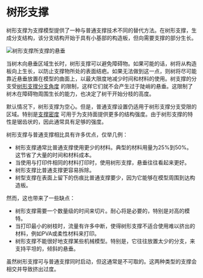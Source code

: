 树形支撑
====
树形支撑为支撑模型提供了一种与普通支撑技术不同的替代方法。在树形支撑，生成分支结构，该分支结构开始于具有小基部的构造板，但向需要支撑的部分生长。

<!--screenshot {
"image_path": "support_structure_tree.png",
"models": [{"script": "duct.scad"}],
"camera_position": [56, 127, 60],
"settings": {
"support_enable": true,
"support_structure": "tree",
"support_tree_collision_resolution": 0.05
},
"colours": 32
}-->
![树形支撑所支撑的悬垂](../images/support_structure_tree.png)

当树木向悬垂区域生长时，树形支撑可以避免障碍物。如果可能的话，树将从构造板向上生长，以防止支撑物所处的表面结疤。如果无法做到这一点，则树将尽可能靠近悬垂放置在模型的曲面上，以最大限度地减少时间和材料的使用。树支撑的分支受[树形支撑分支角度](../support/support_tree_angle.md) 的限制，这样它们就不会产生过于陡峭的悬垂。这限制了树木在障碍物周围生长的能力，也决定了树干开始分枝的高度。

默认情况下，树形支撑为空心。但是，普通支撑设置仍适用于树形支撑分支受限的区域。特别是[支撑密度](../support/support_infill_rate.md) 可用于为支持面提供更多的结构强度。由于树形支撑的特性是锯齿状的，因此通常具有足够的强度。

树形支撑与普通支撑相比具有许多优点，仅举几例：
* 树形支撑通常比普通支撑使用更少的材料。典型的材料用量为25%到50%。这节省了大量的时间和材料成本。
* 当使用与打印件相同的材料打印时，使用树形支撑，悬垂往往看起来更好。
* 树形支撑比普通支撑更容易拆除。
* 树型支撑在表面上留下的伤痕比普通支撑要少，因为它能够在模型周围到达构造板。

然而，这也带来了一些缺点：
* 树形支撑需要一个数量级的时间来切片。耐心将是必要的，特别是对高的模特。
* 当打印最小的树枝时，流量有许多中断，使得树形支撑不适合使用难以挤出的材料，例如PVA或柔性材料来打印。
* 树形支撑不能很好地支撑某些机械模型。特别是，它往往放置太少的分支，来支持平坦的，倾斜的悬垂。

虽然树形支撑可与普通支撑同时启动，但这通常是不可取的。这两种类型的支撑会相交并导致挤出过度。
